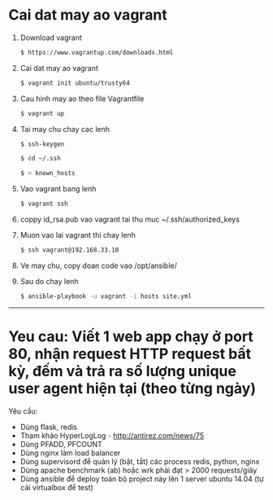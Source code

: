 # Cai dat may ao vagrant

1. Download vagrant

    ```bash
    $ https://www.vagrantup.com/downloads.html
    ```
2. Cai dat may ao vagrant

    ```bash
    $ vagrant init ubuntu/trusty64
    ```

3. Cau hinh may ao  theo file Vagrantfile

    ```bash
    $ vagrant up
    ```

4. Tai may chu chay cac lenh

    ```bash
    $ ssh-keygen

    $ cd ~/.ssh

    $ > known_hosts
    ```

5. Vao vagrant bang lenh

    ```bash
    $ vagrant ssh
    ```
6. coppy id_rsa.pub vao vagrant tai thu muc ~/.ssh/authorized_keys

7. Muon vao lai vagrant thi chay lenh  

    ```bash
    $ ssh vagrant@192.168.33.10
    ```

8. Ve may chu, copy doan code vao /opt/ansible/

9. Sau do chay lenh

    ```bash
    $ ansible-playbook -u vagrant -i hosts site.yml
    ```
----------------------------------------------------------------------
# Yeu cau: Viết 1 web app chạy ở port 80, nhận request HTTP request bất kỳ, đếm và trả ra số lượng unique user agent hiện tại (theo từng ngày)

Yêu cầu:

* Dùng flask, redis
* Tham khảo HyperLogLog - http://antirez.com/news/75
* Dùng PFADD, PFCOUNT
* Dùng nginx làm load balancer
* Dùng supervisord để quản lý (bật, tắt) các process redis, python, nginx
* Dùng apache benchmark (ab) hoặc wrk phải đạt > 2000 requests/giây
* Dùng ansible để deploy toàn bộ project này lên 1 server ubuntu 14.04 (tự cài virtualbox để test)


